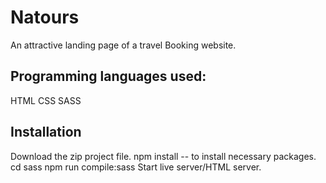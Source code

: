 # Natours

An attractive landing page of a travel Booking website.

## Programming languages used:

HTML
CSS
SASS

## Installation

Download the zip project file.
npm install -- to install necessary packages.
cd sass
npm run compile:sass
Start live server/HTML server.
 


